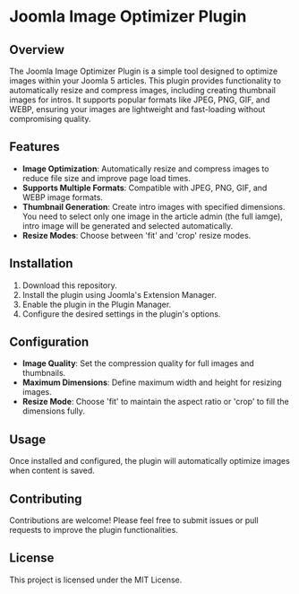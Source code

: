 # Joomla Image Optimizer Plugin

## Overview

The Joomla Image Optimizer Plugin is a simple tool designed to optimize images within your Joomla 5 articles. This plugin provides functionality to automatically resize and compress images, including creating thumbnail images for intros. It supports popular formats like JPEG, PNG, GIF, and WEBP, ensuring your images are lightweight and fast-loading without compromising quality.

## Features

- **Image Optimization**: Automatically resize and compress images to reduce file size and improve page load times.
- **Supports Multiple Formats**: Compatible with JPEG, PNG, GIF, and WEBP image formats.
- **Thumbnail Generation**: Create intro images with specified dimensions. You need to select only one image in the article admin (the full iamge), intro image will be generated and selected automatically.
- **Resize Modes**: Choose between 'fit' and 'crop' resize modes.

## Installation

1. Download this repository.
2. Install the plugin using Joomla's Extension Manager.
3. Enable the plugin in the Plugin Manager.
4. Configure the desired settings in the plugin's options.

## Configuration

- **Image Quality**: Set the compression quality for full images and thumbnails.
- **Maximum Dimensions**: Define maximum width and height for resizing images.
- **Resize Mode**: Choose 'fit' to maintain the aspect ratio or 'crop' to fill the dimensions fully.

## Usage

Once installed and configured, the plugin will automatically optimize images when content is saved.

## Contributing

Contributions are welcome! Please feel free to submit issues or pull requests to improve the plugin functionalities.

## License

This project is licensed under the MIT License.

